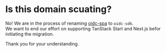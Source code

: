 # Is this domain scuating?  

No! We are in the process of renaming [oidc-spa](https://oidc-spa.dev) to `oidc-sdk`.  
We want to end our effort on supporting TanStack Start and Next.js befor initiating the migration.  

Thank you for your understanding.  
